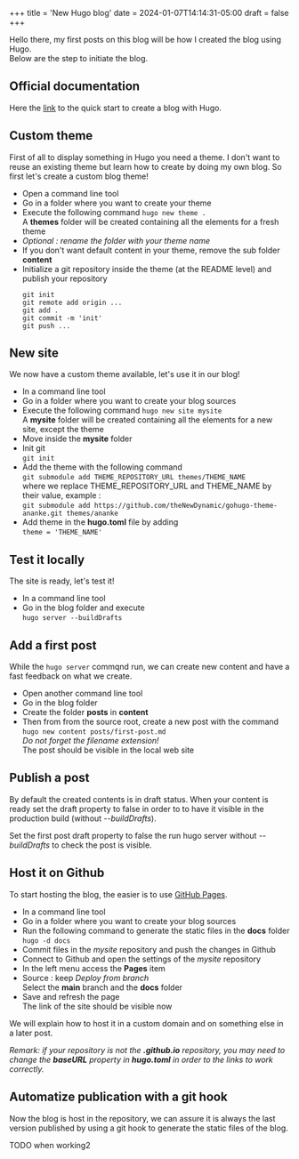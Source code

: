 +++
title = 'New Hugo blog'
date = 2024-01-07T14:14:31-05:00
draft = false
+++

Hello there, my first posts on this blog will be how I created the blog using Hugo.  
Below are the step to initiate the blog.

## Official documentation

Here the [link](https://gohugo.io/getting-started/quick-start) to the quick start to create a blog with Hugo.

## Custom theme

First of all to display something in Hugo you need a theme.
I don't want to reuse an existing theme but learn how to create by doing my own blog.
So first let's create a custom blog theme!

* Open a command line tool
* Go in a folder where you want to create your theme
* Execute the following command 
  `hugo new theme .`  
  A **themes** folder will be created containing all the elements for a fresh theme
* *Optional : rename the folder with your theme name*
* If you don't want default content in your theme, remove the sub folder **content**
* Initialize a git repository inside the theme (at the README level) and publish your repository  
  ```
  git init
  git remote add origin ...
  git add .
  git commit -m 'init'
  git push ...
  ```

## New site

We now have a custom theme available, let's use it in our blog!

* In a command line tool
* Go in a folder where you want to create your blog sources
* Execute the following command 
  `hugo new site mysite`  
  A **mysite** folder will be created containing all the elements for a new site, except the theme
* Move inside the **mysite** folder
* Init git  
  `git init`
* Add the theme with the following command  
  `git submodule add THEME_REPOSITORY_URL themes/THEME_NAME`  
  where we replace THEME_REPOSITORY_URL and THEME_NAME by their value, example :  
  `git submodule add https://github.com/theNewDynamic/gohugo-theme-ananke.git themes/ananke`
* Add theme in the **hugo.toml** file by adding  
  `theme = 'THEME_NAME'`

## Test it locally

The site is ready, let's test it!

* In a command line tool
* Go in the blog folder and execute  
  `hugo server --buildDrafts`

## Add a first post

While the `hugo server` commqnd run, we can create new content and have a fast feedback on what we create.

* Open another command line tool
* Go in the blog folder
* Create the folder **posts** in **content**
* Then from from the source root, create a new post with the command  
  `hugo new content posts/first-post.md`  
  *Do not forget the filename extension!*  
  The post should be visible in the local web site

## Publish a post

By default the created contents is in draft status. When your content is ready set the draft property to false in order to to have it visible in the production build (without *--buildDrafts*).

Set the first post draft property to false the run hugo server without *--buildDrafts* to check the post is visible.

## Host it on Github

To start hosting the blog, the easier is to use [GitHub Pages](https://docs.github.com/en/pages/getting-started-with-github-pages/creating-a-github-pages-site).

* In a command line tool
* Go in a folder where you want to create your blog sources
* Run the following command to generate the static files in the **docs** folder  
  `hugo -d docs`
* Commit files in the *mysite* repository and push the changes in Github
* Connect to Github and open the settings of the *mysite* repository
* In the left menu access the **Pages** item
* Source : keep *Deploy from branch*  
  Select the **main** branch and the **docs** folder
* Save and refresh the page  
  The link of the site should be visible now

We will explain how to host it in a custom domain and on something else in a later post.

*Remark: if your repository is not the **<user>.github.io** repository, you may need to change the **baseURL** property in **hugo.toml** in order to the links to work correctly.*

## Automatize publication with a git hook

Now the blog is host in the repository, we can assure it is always the last version published by using a git hook to generate the static files of the blog.

TODO when working2
